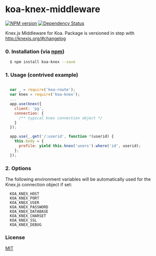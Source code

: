 koa-knex-middleware
===================

[![NPM version][npm-image]][npm-url]
[![Dependency Status][daviddm-image]][daviddm-url]

Knex.js Middleware for Koa. Package is versioned in step with <http://knexjs.org/#changelog>

### 0. Installation (via [npm](https://npmjs.org/package/koa-knex))

```bash
  $ npm install koa-knex --save
```

### 1. Usage (contrived example)

```javascript

  var _ = require('koa-route');
  var knex = require('koa-knex');
  ...
  app.use(knex({
    client: 'pg',
    connection: {
      /** typical knex connection object */
    }
  });

  app.use(_.get('/:userid', function *(userid) {
    this.body = {
      profile: yield this.knex('users').where('id', userid);
    };
  });

```

### 2. Options

The following environment variables will be automatically used for the Knex.js connection object if set:
```
  KOA_KNEX_HOST
  KOA_KNEX_PORT
  KOA_KNEX_USER
  KOA_KNEX_PASSWORD
  KOA_KNEX_DATABASE
  KOA_KNEX_CHARSET
  KOA_KNEX_SSL
  KOA_KNEX_DEBUG
```
  
### License

[MIT](http://www.opensource.org/licenses/mit-license.php)

[npm-image]: https://img.shields.io/npm/v/koa-knex-middleware.svg?style=flat-square
[npm-url]: https://npmjs.org/package/koa-knex-middleware
[daviddm-image]: http://img.shields.io/david/tjwebb/koa-knex.svg?style=flat-square
[daviddm-url]: https://david-dm.org/tjwebb/koa-knex
